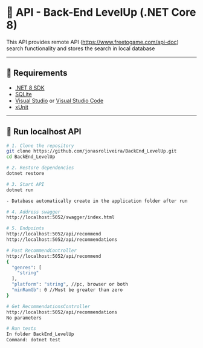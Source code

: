 
# 📌 API - Back-End LevelUp (.NET Core 8)

This API provides remote API (https://www.freetogame.com/api-doc) search functionality and stores the search in local database

---

## 🔧 Requirements

- [.NET 8 SDK](https://dotnet.microsoft.com/en-us/download/dotnet/8.0)  
- [SQLite](https://sqlite.org/)  
- [Visual Studio](https://visualstudio.microsoft.com/) or [Visual Studio Code](https://code.visualstudio.com/)
- [xUnit](https://xunit.net/index.html) 

---

## 🚀 Run localhost API

```bash
# 1. Clone the repository
git clone https://github.com/jonasroliveira/BackEnd_LevelUp.git
cd BackEnd_LevelUp

# 2. Restore dependencies
dotnet restore

# 3. Start API
dotnet run

- Database automatically create in the application folder after run

# 4. Address swagger
http://localhost:5052/swagger/index.html

# 5. Endpoints
http://localhost:5052/api/recommend
http://localhost:5052/api/recommendations

# Post RecommendController
http://localhost:5052/api/recommend
{
  "genres": [
    "string"
  ],
  "platform": "string", //pc, browser or both
  "minRamGb": 0 //Must be greater than zero
}

# Get RecommendationsController
http://localhost:5052/api/recommendations
No parameters

# Run tests
In folder BackEnd_LevelUp
Command: dotnet test